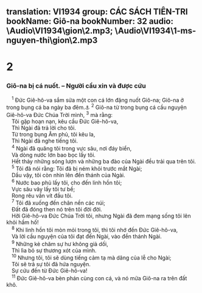 translation: VI1934
group: CÁC SÁCH TIÊN-TRI
bookName: Giô-na 
bookNumber: 32
audio: \Audio\VI1934\gion\2.mp3; \Audio\VI1934\1-ms-nguyen-thi\gion\2.mp3
-------

<div class="title"><h1>2</h1><h3>Giô-na bị cá nuốt. – Người cầu xin và được cứu</h3></div>
<span class="verse gion_2_1"> <sup>1</sup> Đức Giê-hô-va sắm sửa một con cá lớn đặng nuốt Giô-na; Giô-na ở trong bụng cá ba ngày ba đêm.<a data-toggle="tooltip" data-placement="bottom" title="Mat 12:40">⚓</a></span>
<span class="verse gion_2_2"><sup>2</sup> Giô-na từ trong bụng cá cầu nguyện Giê-hô-va Đức Chúa Trời mình, </span>
<span class="verse gion_2_3"><sup>3</sup> mà rằng: <br/> Tôi gặp hoạn nạn, kêu cầu Đức Giê-hô-va, <br/> Thì Ngài đã trả lời cho tôi. <br/> Từ trong bụng Âm phủ, tôi kêu la, <br/> Thì Ngài đã nghe tiếng tôi. <br/></span>
<span class="verse gion_2_4"> <sup>4</sup> Ngài đã quăng tôi trong vực sâu, nơi đáy biển, <br/> Và dòng nước lớn bao bọc lấy tôi. <br/> Hết thảy những sóng lượn và những ba đào của Ngài đều trải qua trên tôi. <br/></span>
<span class="verse gion_2_5"> <sup>5</sup> Tôi đã nói rằng: Tôi đã bị ném khỏi trước mắt Ngài; <br/> Dầu vậy, tôi còn nhìn lên đền thánh của Ngài. <br/></span>
<span class="verse gion_2_6"> <sup>6</sup> Nước bao phủ lấy tôi, cho đến linh hồn tôi; <br/> Vực sâu vây lấy tôi tư bề; <br/> Rong rêu vấn vít đầu tôi. <br/></span>
<span class="verse gion_2_7"> <sup>7</sup> Tôi đã xuống đến chân nền các núi; <br/> Đất đã đóng then nó trên tôi đời đời. <br/> Hỡi Giê-hô-va Đức Chúa Trời tôi, nhưng Ngài đã đem mạng sống tôi lên khỏi hầm hố! <br/></span>
<span class="verse gion_2_8"> <sup>8</sup> Khi linh hồn tôi mòn mỏi trong tôi, thì tôi nhớ đến Đức Giê-hô-va, <br/> Và lời cầu nguyện của tôi đạt đến Ngài, vào đền thánh Ngài. <br/></span>
<span class="verse gion_2_9"> <sup>9</sup> Những kẻ chăm sự hư không giả dối, <br/> Thì lìa bỏ sự thương xót của mình. <br/></span>
<span class="verse gion_2_10"> <sup>10</sup> Nhưng tôi, tôi sẽ dùng tiếng cảm tạ mà dâng của lễ cho Ngài; <br/> Tôi sẽ trả sự tôi đã hứa nguyện. <br/> Sự cứu đến từ Đức Giê-hô-va! <br/></span>
<span class="verse gion_2_11"> <sup>11</sup> Đức Giê-hô-va bèn phán cùng con cá, và nó mửa Giô-na ra trên đất khô. <br/></span>
